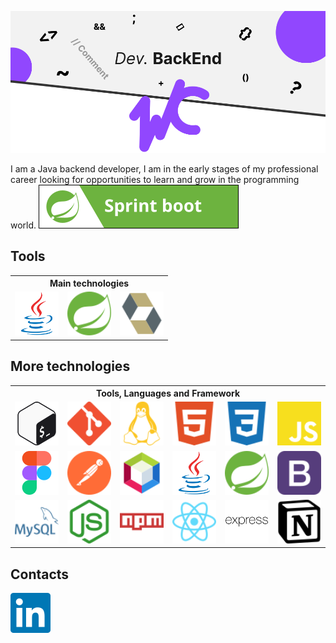 !["baner"](imgs/newBaner.png)

I am a Java backend developer, I am in the early stages of my professional career looking for opportunities to learn and grow in the programming world.
!["Sprint boot"](https://github.com/W4rl1n26/W4rl1n26/blob/main/icons/bitmajjp.svg)
## Tools

<table>
    <tr>
    <th colspan="3">Main technologies</th>
    </tr>
    <tr>
        <td><img src="icons/java.svg" witdh="70" height="70"></td>
        <td><img src="icons/spring.svg" witdh="70" height="70"></td>
        <td><img src="icons/hibernate.svg" witdh="70" height="70"></td>
    </tr>
</table>

## More technologies

<table>
    <tr>
        <th colspan="6">Tools, Languages and Framework</th>
    </tr>
    <tr>
        <!--- herramientas -->
        <td><img src="icons/bash.svg" witdh="70" height="70"></td>
        <td><img src="icons/git.svg" witdh="70" height="70"></td>
        <td><img src="icons/linux.svg" witdh="70" height="70"></td>
        <!--- lenguajes -->
        <td><img src="icons/html.svg" witdh="70" height="70"></td>
        <td><img src="icons/css.svg" witdh="70" height="70"></td>
        <td><img src="icons/javascript.svg" witdh="70" height="70"></td>
    </tr>
    <tr>
        <!--- herramientas -->
        <td><img src="icons/figma.svg" witdh="70" height="70"></td>
        <td><img src="icons/postman.svg" witdh="70" height="70"></td>
        <td><img src="icons/netbeans.svg" witdh="70" height="70"></td>
        <!--- lenguajes -->
        <td><img src="icons/java.svg" witdh="70" height="70"></td>
        <td><img src="icons/spring.svg" witdh="70" height="70"></td>
        <td><img src="icons/bootstrap.svg" witdh="70" height="70"></td>
    </tr>
    <tr>
    <!--- herramientas -->
        <td><img src="icons/mysql.svg" witdh="70" height="70"></td>
        <td><img src="icons/node.svg" witdh="70" height="70"></td>
        <td><img src="icons/npm.svg" witdh="70" height="70"></td>
        <!--- lenguajes -->
        <td><img src="icons/react.svg" witdh="70" height="70"></td>
        <td><img src="icons/express.svg" witdh="70" height="70"></td>
        <td><img src="icons/notion.svg" witdh="70" height="70"></td>
    </tr>
</table>

## Contacts

<a href="https://www.linkedin.com/in/warlin-clase-5688b0270/"><img src="icons/linkedin.svg"></a>

<!--
**W4rl1n26/W4rl1n26** is a ✨ _special_ ✨ repository because its `README.md` (this file) appears on your GitHub profile.

Here are some ideas to get you started:

- 🔭 I’m currently working on ...
- 🌱 I’m currently learning ...
- 👯 I’m looking to collaborate on ...
- 🤔 I’m looking for help with ...
- 💬 Ask me about ...
- 📫 How to reach me: ...
- 😄 Pronouns: ...
- ⚡ Fun fact: ...
-->

